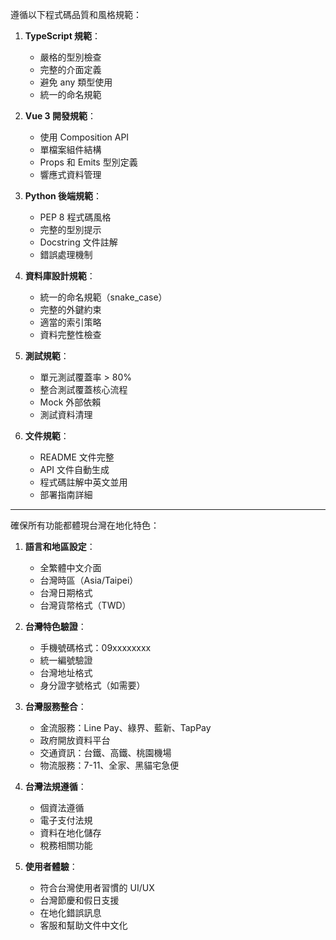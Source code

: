 遵循以下程式碼品質和風格規範：

1. **TypeScript 規範**：
   - 嚴格的型別檢查
   - 完整的介面定義
   - 避免 any 類型使用
   - 統一的命名規範

2. **Vue 3 開發規範**：
   - 使用 Composition API
   - 單檔案組件結構
   - Props 和 Emits 型別定義
   - 響應式資料管理

3. **Python 後端規範**：
   - PEP 8 程式碼風格
   - 完整的型別提示
   - Docstring 文件註解
   - 錯誤處理機制

4. **資料庫設計規範**：
   - 統一的命名規範（snake_case）
   - 完整的外鍵約束
   - 適當的索引策略
   - 資料完整性檢查

5. **測試規範**：
   - 單元測試覆蓋率 > 80%
   - 整合測試覆蓋核心流程
   - Mock 外部依賴
   - 測試資料清理

6. **文件規範**：
   - README 文件完整
   - API 文件自動生成
   - 程式碼註解中英文並用
   - 部署指南詳細

---

確保所有功能都體現台灣在地化特色：

1. **語言和地區設定**：
   - 全繁體中文介面
   - 台灣時區（Asia/Taipei）
   - 台灣日期格式
   - 台灣貨幣格式（TWD）

2. **台灣特色驗證**：
   - 手機號碼格式：09xxxxxxxx
   - 統一編號驗證
   - 台灣地址格式
   - 身分證字號格式（如需要）

3. **台灣服務整合**：
   - 金流服務：Line Pay、綠界、藍新、TapPay
   - 政府開放資料平台
   - 交通資訊：台鐵、高鐵、桃園機場
   - 物流服務：7-11、全家、黑貓宅急便

4. **台灣法規遵循**：
   - 個資法遵循
   - 電子支付法規
   - 資料在地化儲存
   - 稅務相關功能

5. **使用者體驗**：
   - 符合台灣使用者習慣的 UI/UX
   - 台灣節慶和假日支援
   - 在地化錯誤訊息
   - 客服和幫助文件中文化
